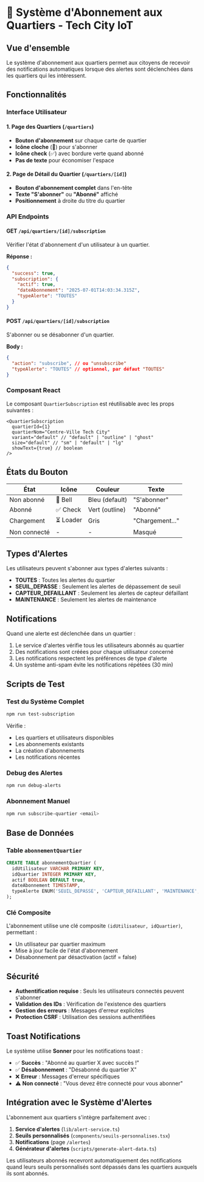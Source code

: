 # 🔔 Système d'Abonnement aux Quartiers - Tech City IoT

## Vue d'ensemble

Le système d'abonnement aux quartiers permet aux citoyens de recevoir des notifications automatiques lorsque des alertes sont déclenchées dans les quartiers qui les intéressent.

## Fonctionnalités

### Interface Utilisateur

#### 1. Page des Quartiers (`/quartiers`)

- **Bouton d'abonnement** sur chaque carte de quartier
- **Icône cloche** (🔔) pour s'abonner
- **Icône check** (✅) avec bordure verte quand abonné
- **Pas de texte** pour économiser l'espace

#### 2. Page de Détail du Quartier (`/quartiers/[id]`)

- **Bouton d'abonnement complet** dans l'en-tête
- **Texte "S'abonner"** ou **"Abonné"** affiché
- **Positionnement** à droite du titre du quartier

### API Endpoints

#### GET `/api/quartiers/[id]/subscription`

Vérifier l'état d'abonnement d'un utilisateur à un quartier.

**Réponse :**

```json
{
  "success": true,
  "subscription": {
    "actif": true,
    "dateAbonnement": "2025-07-01T14:03:34.315Z",
    "typeAlerte": "TOUTES"
  }
}
```

#### POST `/api/quartiers/[id]/subscription`

S'abonner ou se désabonner d'un quartier.

**Body :**

```json
{
  "action": "subscribe", // ou "unsubscribe"
  "typeAlerte": "TOUTES" // optionnel, par défaut "TOUTES"
}
```

### Composant React

Le composant `QuartierSubscription` est réutilisable avec les props suivantes :

```tsx
<QuartierSubscription
  quartierId={1}
  quartierNom="Centre-Ville Tech City"
  variant="default" // "default" | "outline" | "ghost"
  size="default" // "sm" | "default" | "lg"
  showText={true} // boolean
/>
```

## États du Bouton

| État         | Icône     | Couleur        | Texte           |
| ------------ | --------- | -------------- | --------------- |
| Non abonné   | 🔔 Bell   | Bleu (default) | "S'abonner"     |
| Abonné       | ✅ Check  | Vert (outline) | "Abonné"        |
| Chargement   | ⏳ Loader | Gris           | "Chargement..." |
| Non connecté | -         | -              | Masqué          |

## Types d'Alertes

Les utilisateurs peuvent s'abonner aux types d'alertes suivants :

- **TOUTES** : Toutes les alertes du quartier
- **SEUIL_DEPASSE** : Seulement les alertes de dépassement de seuil
- **CAPTEUR_DEFAILLANT** : Seulement les alertes de capteur défaillant
- **MAINTENANCE** : Seulement les alertes de maintenance

## Notifications

Quand une alerte est déclenchée dans un quartier :

1. Le service d'alertes vérifie tous les utilisateurs abonnés au quartier
2. Des notifications sont créées pour chaque utilisateur concerné
3. Les notifications respectent les préférences de type d'alerte
4. Un système anti-spam évite les notifications répétées (30 min)

## Scripts de Test

### Test du Système Complet

```bash
npm run test-subscription
```

Vérifie :

- Les quartiers et utilisateurs disponibles
- Les abonnements existants
- La création d'abonnements
- Les notifications récentes

### Debug des Alertes

```bash
npm run debug-alerts
```

### Abonnement Manuel

```bash
npm run subscribe-quartier <email>
```

## Base de Données

### Table `abonnementQuartier`

```sql
CREATE TABLE abonnementQuartier (
  idUtilisateur VARCHAR PRIMARY KEY,
  idQuartier INTEGER PRIMARY KEY,
  actif BOOLEAN DEFAULT true,
  dateAbonnement TIMESTAMP,
  typeAlerte ENUM('SEUIL_DEPASSE', 'CAPTEUR_DEFAILLANT', 'MAINTENANCE', 'TOUTES')
);
```

### Clé Composite

L'abonnement utilise une clé composite `(idUtilisateur, idQuartier)`, permettant :

- Un utilisateur par quartier maximum
- Mise à jour facile de l'état d'abonnement
- Désabonnement par désactivation (actif = false)

## Sécurité

- **Authentification requise** : Seuls les utilisateurs connectés peuvent s'abonner
- **Validation des IDs** : Vérification de l'existence des quartiers
- **Gestion des erreurs** : Messages d'erreur explicites
- **Protection CSRF** : Utilisation des sessions authentifiées

## Toast Notifications

Le système utilise **Sonner** pour les notifications toast :

- ✅ **Succès** : "Abonné au quartier X avec succès !"
- ✅ **Désabonnement** : "Désabonné du quartier X"
- ❌ **Erreur** : Messages d'erreur spécifiques
- ⚠️ **Non connecté** : "Vous devez être connecté pour vous abonner"

## Intégration avec le Système d'Alertes

L'abonnement aux quartiers s'intègre parfaitement avec :

1. **Service d'alertes** (`lib/alert-service.ts`)
2. **Seuils personnalisés** (`components/seuils-personnalises.tsx`)
3. **Notifications** (page `/alertes`)
4. **Générateur d'alertes** (`scripts/generate-alert-data.ts`)

Les utilisateurs abonnés recevront automatiquement des notifications quand leurs seuils personnalisés sont dépassés dans les quartiers auxquels ils sont abonnés.

